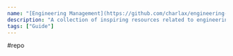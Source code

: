 ```yaml
---
name: "[Engineering Management](https://github.com/charlax/engineering-management)"
description: "A collection of inspiring resources related to engineering management and tech leadership"
tags: ["Guide"]
---
```

#repo